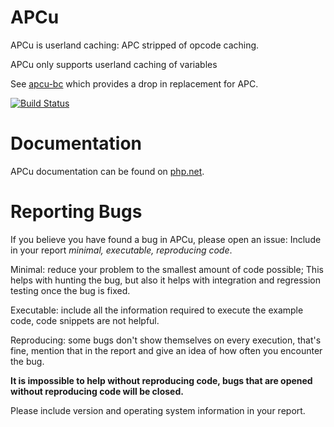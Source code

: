 APCu
====

APCu is userland caching: APC stripped of opcode caching.

APCu only supports userland caching of variables

See [apcu-bc](https://github.com/krakjoe/apcu-bc) which provides a drop in replacement for APC.


[![Build Status](https://travis-ci.org/krakjoe/apcu.svg?branch=master)](https://travis-ci.org/krakjoe/apcu)

Documentation
============

APCu documentation can be found on [php.net](http://php.net/apcu).

Reporting Bugs
=============

If you believe you have found a bug in APCu, please open an issue: Include in your report *minimal, executable, reproducing code*.

Minimal: reduce your problem to the smallest amount of code possible; This helps with hunting the bug, but also it helps with integration and regression testing once the bug is fixed.

Executable: include all the information required to execute the example code, code snippets are not helpful.

Reproducing: some bugs don't show themselves on every execution, that's fine, mention that in the report and give an idea of how often you encounter the bug.

__It is impossible to help without reproducing code, bugs that are opened without reproducing code will be closed.__

Please include version and operating system information in your report.
